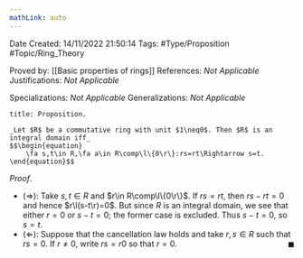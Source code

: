 ```yaml
---
mathLink: auto
---
```


<div class="topSpace"></div>

Date Created: 14/11/2022 21:50:14
Tags: #Type/Proposition #Topic/Ring_Theory

Proved by: [[Basic properties of rings]]
References: _Not Applicable_
Justifications: _Not Applicable_

Specializations: _Not Applicable_
Generalizations: _Not Applicable_

``` ad-Proposition
title: Proposition.

_Let $R$ be a commutative ring with unit $1\neq0$. Then $R$ is an integral domain iff_
$$\begin{equation}
    \fa s,t\in R,\fa a\in R\comp\l\{0\r\}:rs=rt\Rightarrow s=t.
\end{equation}$$

```

_Proof_.
* ($\Rightarrow$): Take $s,t\in R$ and $r\in R\comp\l\{0\r\}$. If $rs=rt$, then $rs-rt=0$ and hence $r\l(s-t\r)=0$. But since $R$ is an integral domain, we see that either $r=0$ or $s-t=0$; the former case is excluded. Thus $s-t=0$, so $s=t$.
* ($\Leftarrow$): Suppose that the cancellation law holds and take $r,s\in R$ such that $rs=0$. If $r\neq0$, write $rs=r0$ so that $r=0$.<span style="float:right;">$\blacksquare$</span>
